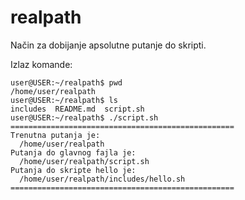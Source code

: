 # realpath
Način za dobijanje apsolutne putanje do skripti.

Izlaz komande:

```
user@USER:~/realpath$ pwd
/home/user/realpath
user@USER:~/realpath$ ls
includes  README.md  script.sh
user@USER:~/realpath$ ./script.sh
==================================================
Trenutna putanja je:
  /home/user/realpath
Putanja do glavnog fajla je:
  /home/user/realpath/script.sh
Putanja do skripte hello je:
  /home/user/realpath/includes/hello.sh
==================================================
```
